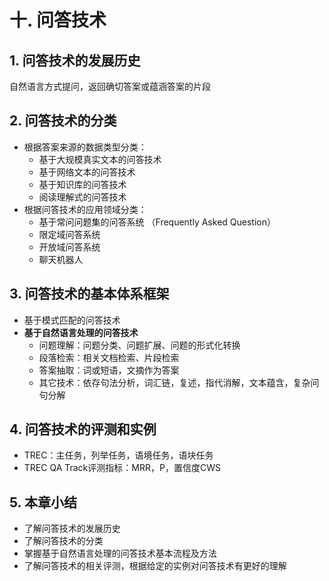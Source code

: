 # 十. 问答技术

## 1. 问答技术的发展历史
自然语言方式提问，返回确切答案或蕴涵答案的片段

## 2. 问答技术的分类
- 根据答案来源的数据类型分类：
	- 基于大规模真实文本的问答技术
	- 基于网络文本的问答技术
	- 基于知识库的问答技术
	- 阅读理解式的问答技术
- 根据问答技术的应用领域分类：
	- 基于常问问题集的问答系统 （Frequently Asked Question）
	- 限定域问答系统
	- 开放域问答系统
	- 聊天机器人
## 3. 问答技术的基本体系框架
- 基于模式匹配的问答技术
- **基于自然语言处理的问答技术**
	- 问题理解：问题分类、问题扩展、问题的形式化转换
	- 段落检索：相关文档检索、片段检索
	- 答案抽取：词或短语，文摘作为答案
	- 其它技术：依存句法分析，词汇链，复述，指代消解，文本蕴含，复杂问句分解

## 4. 问答技术的评测和实例
- TREC：主任务，列举任务，语境任务，语块任务
- TREC QA Track评测指标：MRR，P，置信度CWS

## 5. 本章小结
- 了解问答技术的发展历史
- 了解问答技术的分类
- 掌握基于自然语言处理的问答技术基本流程及方法
- 了解问答技术的相关评测，根据给定的实例对问答技术有更好的理解